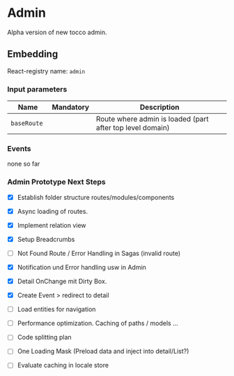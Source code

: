 # Admin

Alpha version of new tocco admin.


## Embedding

React-registry name: `admin`

### Input parameters

| Name                   | Mandatory | Description
|------------------------|:---------:|-------------
| `baseRoute `           |           | Route where admin is loaded (part after top level domain)

### Events

none so far






### Admin Prototype Next Steps

- [X] Establish folder structure routes/modules/components
- [X] Async loading of routes. 
- [X] Implement relation view
- [X] Setup Breadcrumbs
- [ ] Not Found Route / Error Handling in Sagas (invalid route)
- [X] Notification und Error handling usw in Admin
- [X] Detail OnChange mit Dirty Box.
- [X] Create Event > redirect to detail
- [ ] Load entities for navigation
- [ ] Performance optimization. Caching of paths / models ...
- [ ] Code splitting plan
- [ ] One Loading Mask (Preload data and inject into detail/List?)
- [ ] Evaluate caching in locale store


